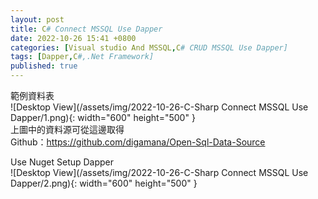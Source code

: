 ```yaml
---
layout: post
title: C# Connect MSSQL Use Dapper
date: 2022-10-26 15:41 +0800
categories: [Visual studio And MSSQL,C# CRUD MSSQL Use Dapper]
tags: [Dapper,C#,.Net Framework]
published: true 
---
```


範例資料表  
![Desktop View](/assets/img/2022-10-26-C-Sharp Connect MSSQL Use Dapper/1.png){: width="600" height="500" }  
上圖中的資料源可從這邊取得  
Github：https://github.com/digamana/Open-Sql-Data-Source

Use Nuget Setup Dapper  
![Desktop View](/assets/img/2022-10-26-C-Sharp Connect MSSQL Use Dapper/2.png){: width="600" height="500" }
<script>

    NuGet\Install-Package Dapper -Version 2.0.123



Creat New Class Exmaple：DemoSheet.cs
<script>

    namespace DemmoDapper
    {
        using System.ComponentModel.DataAnnotations;
        using System.ComponentModel.DataAnnotations.Schema;

        [Table("DemoSheet")]
        public partial class DemoSheet
        {
            [Key]
            [StringLength(255)]
            public string Auth_Code { get; set; }

            [StringLength(255)]
            public string Auth_ZhName { get; set; }

            [StringLength(255)]
            public string Auth_EnName { get; set; }

            [StringLength(255)]
            public string Postal_Code { get; set; }

            [StringLength(255)]
            public string Auth_Addr { get; set; }

            [StringLength(255)]
            public string Auth_Phone { get; set; }

            [StringLength(255)]
            public string ComAuth_Code { get; set; }

            [StringLength(255)]
            public string ComAuth_Name { get; set; }

            [StringLength(255)]
            public string Fax { get; set; }

            public double? Auth_EffectDate { get; set; }

            public double? Auth_AbolitDate { get; set; }

            [StringLength(255)]
            public string Auth_Level { get; set; }

            [StringLength(255)]
            public string Auth_AbolitTag { get; set; }

            [StringLength(255)]
            public string NewAuth_Code { get; set; }

            [StringLength(255)]
            public string Auth_NewName { get; set; }

            [StringLength(255)]
            public string NewAuth_EffectDate { get; set; }

            [StringLength(255)]
            public string OddAuth_Code { get; set; }

            [StringLength(255)]
            public string OddAuth_Name { get; set; }
        }
    }


Use Dapper Get Data Example：
<script>

    using Dapper;
    using System;
    using System.Collections.Generic;
    using System.Configuration;
    using System.Data;
    using System.Data.SqlClient;
    using System.Linq;
    using System.Text;
    using System.Threading.Tasks;

    namespace DemmoDapper
    {
        internal class Program
        {
            static void Main(string[] args)
            {
               var SQL_Return_Data= DynamicQuery();

            }
            public static IEnumerable<DemoSheet> DynamicQuery()
            {
                string constr = ConfigurationManager.ConnectionStrings["DemmoDapper"].ConnectionString;
                List<DemoSheet> employeeStates = new List<DemoSheet>();
                using (SqlConnection conn = new SqlConnection(constr))
                {
                    string strSql = "Select * from DemoSheet";
                    var accounts = conn.Query<DemoSheet>(strSql);
                    return accounts;
                }
            }
        }
    }



Use Dapper Get 「Sql Stored Procedure」 Data Example：
1.Creat Sql Stored Procedure Example
<script>

    USE [TestDB]
    GO

    /****** Object:  StoredProcedure [dbo].[spGetAllTestDB]    Script Date: 2022/11/4 下午 05:35:22 ******/
    SET ANSI_NULLS ON
    GO

    SET QUOTED_IDENTIFIER ON
    GO

    /*創建預存程序語法: CREATE PROCEDURE {程序名稱}*/
    CREATE PROCEDURE [dbo].[spGetAllTestDB] /*注意: 名稱不能是sp_開頭!("sp_"是預留給系統的))*/
    AS
    BEGIN
     /*從這邊開始輸入要預存的SQL指令*/
     SELECT * FROM  TestDB.dbo.DemoSheet   
    END 
    GO





2.Dapper Get 「Sql Stored Procedure」 Data Example
<script>

    using Dapper;
    using System;
    using System.Collections.Generic;
    using System.Configuration;
    using System.Data;
    using System.Data.SqlClient;
    using System.Linq;
    using System.Text;
    using System.Threading.Tasks;

    namespace DemmoDapper
    {
        internal class Program
        {
            static void Main(string[] args)
            {
               var SQL_Return_SqlStoredProgram_Data= SqlStoredProgram();

            }
            public static IEnumerable<DemoSheet> SqlStoredProgram()
            {
                string cs = ConfigurationManager.ConnectionStrings["DemmoDapper"].ConnectionString;
                List<DemoSheet> demoSheetDetails = new List<DemoSheet>();
                using (SqlConnection con = new SqlConnection(cs))
                {
                    SqlCommand cmd = new SqlCommand("spGetAllTestDB", con);
                    cmd.CommandType = CommandType.StoredProcedure;
                    con.Open();
                    SqlDataReader reader = cmd.ExecuteReader();
                    while (reader.Read())
                    {
                        DemoSheet demoSheet = new DemoSheet();
                        demoSheet.Auth_Code = reader["Auth_Code"].ToString();
                        demoSheet.Auth_ZhName = reader["Auth_ZhName"].ToString();
                        demoSheet.Auth_EnName = reader["Auth_EnName"].ToString();
                        demoSheet.Postal_Code = reader["Postal_Code"].ToString();
                        demoSheet.Auth_Addr = reader["Auth_Addr"].ToString();
                        demoSheet.Auth_Phone = reader["Auth_Phone"].ToString();
                        demoSheet.ComAuth_Code = reader["ComAuth_Code"].ToString();
                        demoSheet.ComAuth_Name = reader["ComAuth_Name"].ToString();
                        demoSheet.Fax = reader["Fax"].ToString();
                        demoSheetDetails.Add(demoSheet);
                    }
                }
                return demoSheetDetails;
            }
        }
    }



![Desktop View](/assets/img/2022-10-26-C-Sharp Connect MSSQL Use Dapper/3.png){: width="600" height="500" }
